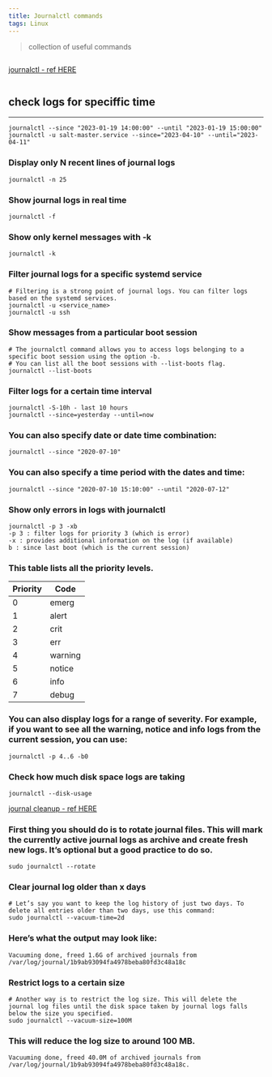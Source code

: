 ```yaml
---
title: Journalctl commands
tags: Linux
---
```


> collection of useful commands

~~~~~~~~~~~~~~~~~~~~~~~~~~~~~~~~~
~~~~~~~~~~~~~~~~~~~~~~~~~~~~~~~~~
[journalctl - ref HERE](https://linuxhandbook.com/journalctl-command/)
~~~~~~~~~~~~~~~~~~~~~~~~~~~~~~~~~
~~~~~~~~~~~~~~~~~~~~~~~~~~~~~~~~~

## check logs for speciffic time
---

```
journalctl --since "2023-01-19 14:00:00" --until "2023-01-19 15:00:00"
journalctl -u salt-master.service --since="2023-04-10" --until="2023-04-11"
```
### Display only N recent lines of journal logs
```
journalctl -n 25
```
### Show journal logs in real time
```
journalctl -f
```
### Show only kernel messages with -k
```
journalctl -k
```
### Filter journal logs for a specific systemd service
```
# Filtering is a strong point of journal logs. You can filter logs based on the systemd services.
journalctl -u <service_name>
journalctl -u ssh
```
### Show messages from a particular boot session
```
# The journalctl command allows you to access logs belonging to a specific boot session using the option -b.
# You can list all the boot sessions with --list-boots flag.
journalctl --list-boots
```

### Filter logs for a certain time interval
```
journalctl -S-10h - last 10 hours
journalctl --since=yesterday --until=now
```

### You can also specify date or date time combination:
```
journalctl --since "2020-07-10"
```

### You can also specify a time period with the dates and time:
```
journalctl --since "2020-07-10 15:10:00" --until "2020-07-12"
```

### Show only errors in logs with journalctl
```
journalctl -p 3 -xb
-p 3 : filter logs for priority 3 (which is error)
-x : provides additional information on the log (if available)
b : since last boot (which is the current session)
```
### This table lists all the priority levels.
| Priority | Code |
|---|---|
| 0 | emerg |
| 1 | alert |
| 2 | crit |
| 3 | err |
| 4 | warning |
| 5 | notice |
| 6 | info |
| 7 | debug |

### You can also display logs for a range of severity. For example, if you want to see all the warning, notice and info logs from the current session, you can use:
```
journalctl -p 4..6 -b0
```
### Check how much disk space logs are taking
```
journalctl --disk-usage
```

[journal cleanup - ref HERE](https://linuxhandbook.com/clear-systemd-journal-logs/)

### First thing you should do is to rotate journal files. This will mark the currently active journal logs as archive and create fresh new logs. It’s optional but a good practice to do so.
```
sudo journalctl --rotate
```

### Clear journal log older than x days
```
# Let’s say you want to keep the log history of just two days. To delete all entries older than two days, use this command:
sudo journalctl --vacuum-time=2d
```

### Here’s what the output may look like:
```
Vacuuming done, freed 1.6G of archived journals from /var/log/journal/1b9ab93094fa4978beba80fd3c48a18c
```

### Restrict logs to a certain size
```
# Another way is to restrict the log size. This will delete the journal log files until the disk space taken by journal logs falls below the size you specified.
sudo journalctl --vacuum-size=100M
```

### This will reduce the log size to around 100 MB.
```
Vacuuming done, freed 40.0M of archived journals from /var/log/journal/1b9ab93094fa4978beba80fd3c48a18c.
```
